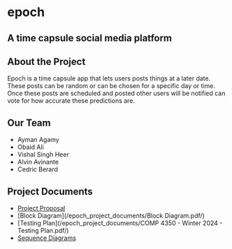 # epoch
## A time capsule social media platform

## About the Project
Epoch is a time capsule app that lets users posts things at a later date. These posts can be random or can be chosen for a specific day or time. Once these posts are scheduled and posted other users will be notified can vote for how accurate these predictions are.

## Our Team
- Ayman Agamy
- Obaid Ali
- Vishal Singh Heer
- Alvin Avinante
- Cedric Berard 

## Project Documents
- [Project Proposal](https://github.com/Aymanhki/Epoch/wiki/Project-Proposal)
- [Block Diagram](/epoch_project_documents/Block Diagram.pdf/)
- [Testing Plan](/epoch_project_documents/COMP 4350 - Winter 2024 - Testing Plan.pdf/)
- [Sequence Diagrams](/epoch_project_documents/SequenceDiagrams)
